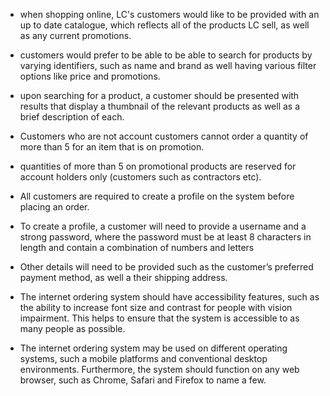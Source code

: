 - when shopping online, LC's customers would like to be provided with an up to date catalogue, which reflects all of the products LC sell, as well as any current promotions. 
- customers would prefer to be able to be able to search for products by varying identifiers, such as name and brand as well having various filter options like price and promotions.
- upon searching for a product, a customer should be presented with results that display a thumbnail of the relevant products as well as a brief description of each.
- Customers who are not account customers cannot order a quantity of more than 5 for an item that is on promotion.
-  quantities of more than 5 on promotional products are reserved for account holders only
   (customers such as contractors etc).

- All customers are required to create a profile on the system before placing an order.
- To create a profile, a customer will need to provide a username and a strong password, where the password must be at least 8 characters in length and contain a combination of numbers and letters
- Other details will need to be provided such as the customer’s preferred payment method, as well a their shipping address.
- The internet ordering system should have accessibility features, such as the ability to increase font size and contrast for people with vision impairment. This helps to ensure that the system is accessible to as many people as possible.
- The internet ordering system may be used on different operating systems, such a mobile platforms and conventional desktop environments. Furthermore, the system should function on any web browser,
  such as Chrome, Safari and Firefox to name a few.
